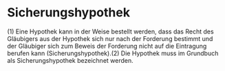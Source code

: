 # Sicherungshypothek

(1) Eine Hypothek kann in der Weise bestellt werden, dass das Recht des Gläubigers aus der Hypothek sich nur nach der Forderung bestimmt und der Gläubiger sich zum Beweis der Forderung nicht auf die Eintragung berufen kann (Sicherungshypothek).(2) Die Hypothek muss im Grundbuch als Sicherungshypothek bezeichnet werden. 

